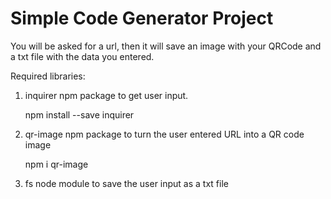 <h1>Simple Code Generator Project</h1>

<p>You will be asked for a url, then it will save an image with your QRCode and a txt file with the data you entered.</p>

Required libraries:
<ol>
  <li>inquirer npm package to get user input.</li>
  <p>npm install --save inquirer</p>
  <li>qr-image npm package to turn the user entered URL into a QR code image</li>  
  <p>npm i qr-image</p>
  <li>fs node module to save the user input as a txt file </li>
</ol>
  
